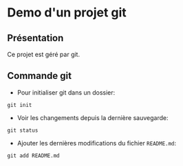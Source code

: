 # Demo d'un projet git

## Présentation

Ce projet est géré par git.

## Commande git

- Pour initialiser git dans un dossier:

```shell
git init
```

* Voir les changements depuis la dernière sauvegarde:

```shell
git status
```

* Ajouter les dernières modifications du fichier `README.md`:

```shell
git add README.md
```

